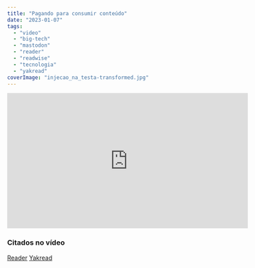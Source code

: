 ```yaml
---
title: "Pagando para consumir conteúdo"
date: "2023-01-07"
tags: 
  - "video"
  - "big-tech"
  - "mastodon"
  - "reader"
  - "readwise"
  - "tecnologia"
  - "yakread"
coverImage: "injecao_na_testa-transformed.jpg"
---
```


<iframe width="560" height="315" src="https://www.youtube-nocookie.com/embed/exdSSiXrhZ0" title="YouTube video player" frameborder="0" allow="accelerometer; autoplay; clipboard-write; encrypted-media; gyroscope; picture-in-picture; web-share" allowfullscreen></iframe>

### Citados no vídeo

[Reader](https://readwise.io/i/eduardo765) [Yakread](https://yakread.com/u/eduf)
